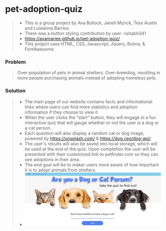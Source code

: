 # pet-adoption-quiz

> - This is a group project by Ava Bullock, Janell Myrick, Tess Austin and Luisianna Barrios. 
> - There was a button styling contribution by user: rishabh341.
> - https://avamariee.github.io/pet-adoption-quiz/
> - This project uses HTML, CSS, Javascript, Jquery, Bulma, & FontAwesome.


### **Problem**
> Over-population of pets in animal shelters.
> Over-breeding, resulting in more people purchasing animals instead of adopting homeless pets.
>

### **Solution**
> - The main page of our website contains facts and informational links where users can find more statistics and adoption information if they choose to view it.
> - When the user clicks the “start” button, they will engage in a fun interactive quiz that will gauge whether or not the user is a dog or a cat person.
> - Each question will also display a random cat or dog image, powered by https://unsplash.com/ & https://dog.ceo/dog-api/.
> - The user's results will also be saved into local storage,  which will be used at the end of the quiz. Upon completion  the user will be presented with their customized link to petfinder.com so they can see adoptions in their area. 
> - The end goal will be to maker users more aware of how important it is to adopt animals from shelters.
> - ![Screenshot of Pet-Adoption-Quiz](assets/images/dogs-vs-cats-screenshot.JPG)

